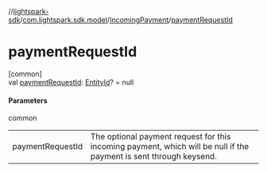 //[lightspark-sdk](../../../index.md)/[com.lightspark.sdk.model](../index.md)/[IncomingPayment](index.md)/[paymentRequestId](payment-request-id.md)

# paymentRequestId

[common]\
val [paymentRequestId](payment-request-id.md): [EntityId](../-entity-id/index.md)? = null

#### Parameters

common

| | |
|---|---|
| paymentRequestId | The optional payment request for this incoming payment, which will be null if the payment is sent through keysend. |
